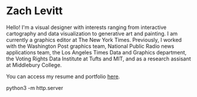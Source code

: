 # Zach Levitt
Hello! I'm a visual designer with interests ranging from interactive cartography and data visualization to generative art and painting. I am currently a graphics editor at The New York Times. Previously, I worked with the Washington Post graphics team, National Public Radio news applications team, the Los Angeles Times Data and Graphics department, the Voting Rights Data Institute at Tufts and MIT, and as a research assisant at Middlebury College.

You can access my resume and portfolio [here](https://zachlevitt.com).

python3 -m http.server
